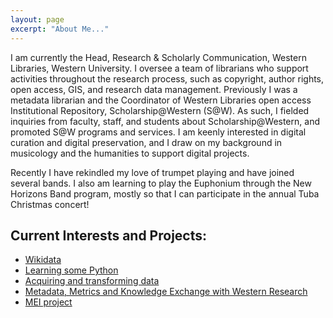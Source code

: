 ```yaml
---
layout: page
excerpt: "About Me..."
---
```


I am currently the Head, Research & Scholarly Communication, Western Libraries, Western University. I oversee a team of librarians who support activities throughout the research process, such as copyright, author rights, open access, GIS, and research data management. Previously I was a metadata librarian and the Coordinator of Western Libraries open access Institutional Repository, Scholarship@Western (S@W).  As such, I fielded inquiries from faculty, staff, and students about Scholarship@Western, and promoted S@W programs and services.
I am keenly interested in digital curation and digital preservation, and I draw on my background in musicology and the humanities to support digital projects. 

Recently I have rekindled my love of trumpet playing and have joined several bands. I also am learning to play the Euphonium through the New Horizons Band program, mostly so that I can participate in the annual Tuba Christmas concert!

## Current Interests and Projects:

- [Wikidata](https://wikiedu.org/wikidata/)
- [Learning some Python](https://www.py4e.com/)
- [Acquiring and transforming data](https://programminghistorian.org/en/lessons/)
- [Metadata, Metrics and Knowledge Exchange with Western Research](https://www.uwo.ca/research/services/kex/index.html)
- [MEI project](https://music-encoding.org/)
